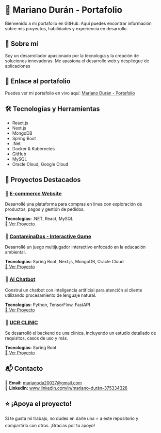 # 🌟 Mariano Durán - Portafolio
Bienvenido a mi portafolio en GitHub. Aquí puedes encontrar información sobre mis proyectos, habilidades y experiencia en desarrollo.

## 🚀 Sobre mí
Soy un desarrollador apasionado por la tecnología y la creación de soluciones innovadoras. Me apasiona el desarrollo web y despliegue de aplicaciones

## 🔗 Enlace al portafolio
Puedes ver mi portafolio en vivo aquí: [Mariano Durán - Portafolio](https://mariano-duran-portafolio-6shr6fx4p-marianoda20027s-projects.vercel.app/)

## 🛠️ Tecnologías y Herramientas
- React.js
- Next.js
- MongoDB
- Spring Boot
- .Net
- Docker & Kubernetes
- GitHub
- MySQL
- Oracle Cloud, Google Cloud

## 📂 Proyectos Destacados
### 📌 [E-commerce Website](#)
Desarrollé una plataforma para compras en línea con exploración de productos, pagos y gestión de pedidos.

**Tecnologías:** .NET, React, MySQL  
[🔗 Ver Proyecto](https://github.com/Marianoda20027/lenguajes24)

### 📌 [ContaminaDos - Interactive Game](#)
Desarrollé un juego multijugador interactivo enfocado en la educación ambiental.

**Tecnologías:** Spring Boot, Next.js, MongoDB, Oracle Cloud  
[🔗 Ver Proyecto](https://github.com/Marianoda20027/ContaminaDOS)

### 📌 [AI Chatbot](#)
Construí un chatbot con inteligencia artificial para atención al cliente utilizando procesamiento de lenguaje natural.

**Tecnologías:** Python, TensorFlow, FastAPI  
[🔗 Ver Proyecto](#)

### 📌 [UCR CLINIC](#)
Se desarrolló el backend de una clínica, incluyendo un estudio detallado de requisitos, casos de uso y más.

**Tecnologías:** Spring Boot  
[🔗 Ver Proyecto](https://github.com/Marianoda20027/Clinic_UCR)

## 📬 Contacto
📧 **Email:** marianoda20027@gmail.com  
💼 **LinkedIn:** www.linkedin.com/in/mariano-durán-375334328 

## ⭐ ¡Apoya el proyecto!
Si te gusta mi trabajo, no dudes en darle una ⭐ a este repositorio y compartirlo con otros. ¡Gracias por tu apoyo!

